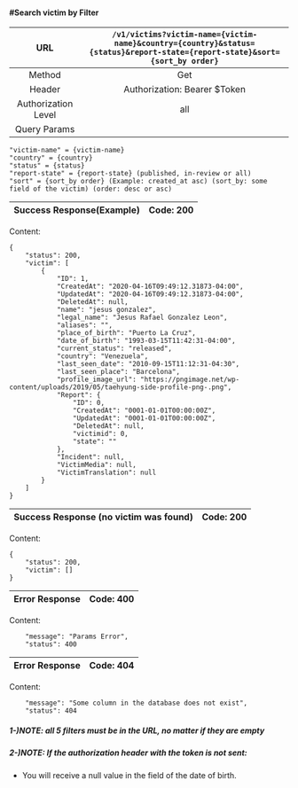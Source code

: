 #### #Search victim by Filter

|URL | `/v1/victims?victim-name={victim-name}&country={country}&status={status}&report-state={report-state}&sort={sort_by order}`  |
|:-:|:-:|
|  Method  |Get|
|  Header  | Authorization: Bearer $Token|
|  Authorization Level | all |
|  Query Params  |
    "victim-name" = {victim-name}
    "country" = {country}
    "status" = {status}
    "report-state" = {report-state} (published, in-review or all)
    "sort" = {sort_by order} (Example: created_at asc) (sort_by: some field of the victim) (order: desc or asc)
|Success Response(Example) | Code: 200  |
|:-:|:-:|

Content:

    {
        "status": 200,
        "victim": [
            {
                "ID": 1,
                "CreatedAt": "2020-04-16T09:49:12.31873-04:00",
                "UpdatedAt": "2020-04-16T09:49:12.31873-04:00",
                "DeletedAt": null,
                "name": "jesus gonzalez",
                "legal_name": "Jesus Rafael Gonzalez Leon",
                "aliases": "",
                "place_of_birth": "Puerto La Cruz",
                "date_of_birth": "1993-03-15T11:42:31-04:00",
                "current_status": "released",
                "country": "Venezuela",
                "last_seen_date": "2010-09-15T11:12:31-04:30",
                "last_seen_place": "Barcelona",
                "profile_image_url": "https://pngimage.net/wp-content/uploads/2019/05/taehyung-side-profile-png-.png",
                "Report": {
                    "ID": 0,
                    "CreatedAt": "0001-01-01T00:00:00Z",
                    "UpdatedAt": "0001-01-01T00:00:00Z",
                    "DeletedAt": null,
                    "victimid": 0,
                    "state": ""
                },
                "Incident": null,
                "VictimMedia": null,
                "VictimTranslation": null
            }
        ]
    }

|Success Response (no victim was found) | Code: 200  |
|:-:|:-:|

Content:

    {
        "status": 200,
        "victim": []
    }

| Error Response | Code: 400  |
|:-:|:-:|

Content:

        "message": "Params Error",
        "status": 400

| Error Response | Code: 404  |
|:-:|:-:|

Content:

        "message": "Some column in the database does not exist",
        "status": 404

##### *1-)NOTE*: all 5 filters must be in the URL, no matter if they are empty

##### *2-)NOTE*: If the authorization header with the token is not sent:

- You will receive a null value in the field of the date of birth.
